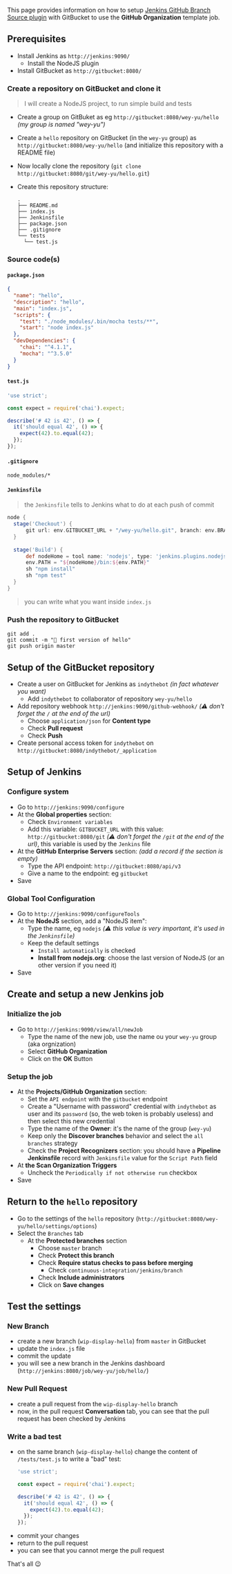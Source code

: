 This page provides information on how to setup [Jenkins GitHub Branch Source plugin](https://wiki.jenkins.io/display/JENKINS/GitHub+Branch+Source+Plugin) with GitBucket to use the **GitHub Organization** template job.

## Prerequisites

  - Install Jenkins as `http://jenkins:9090/`
    - Install the NodeJS plugin
  - Install GitBucket as `http://gitbucket:8080/`

### Create a repository on GitBucket and clone it

> I will create a NodeJS project, to run simple build and tests

- Create a group on GitBuket as eg `http://gitbucket:8080/wey-yu/hello` *(my group is named "wey-yu")*
- Create a `hello` repository on GitBucket (in the `wey-yu` group) as `http://gitbucket:8080/wey-yu/hello` (and initialize this repository with a README file)
- Now locally clone the repository (`git clone http://gitbucket:8080/git/wey-yu/hello.git`)
- Create this repository structure:

  ```
  .
  ├── README.md
  ├── index.js
  ├── Jenkinsfile
  ├── package.json
  ├── .gitignore
  └── tests
    └── test.js
  ```
### Source code(s)

#### `package.json`

```json
{
  "name": "hello",
  "description": "hello",
  "main": "index.js",
  "scripts": {
    "test": "./node_modules/.bin/mocha tests/**",
    "start": "node index.js"  
  },
  "devDependencies": {
    "chai": "^4.1.1",
    "mocha": "^3.5.0"
  }
}
```

#### `test.js`

```javascript
'use strict';

const expect = require('chai').expect;

describe('# 42 is 42', () => {
  it('should equal 42', () => {
    expect(42).to.equal(42);
  });
});
```

#### `.gitignore`

```
node_modules/*
```

#### `Jenkinsfile`

> the `Jenkinsfile` tells to Jenkins what to do at each push of commit

```groovy
node {
  stage('Checkout') {
      git url: env.GITBUCKET_URL + "/wey-yu/hello.git", branch: env.BRANCH_NAME
  }
 
  stage('Build') {
      def nodeHome = tool name: 'nodejs', type: 'jenkins.plugins.nodejs.tools.NodeJSInstallation'
      env.PATH = "${nodeHome}/bin:${env.PATH}"
      sh "npm install"
      sh "npm test"  
  }
}
```

> you can write what you want inside `index.js`

### Push the repository to GitBucket

```shell
git add .
git commit -m "🚀 first version of hello"
git push origin master
```

## Setup of the GitBucket repository

- Create a user on GitBucket for Jenkins as `indythebot` *(in fact whatever you want)*
  - Add `indythebot` to collaborator of repository `wey-yu/hello`
- Add repository webhook `http://jenkins:9090/github-webhook/` *(⚠️ don't forget the `/` at the end of the url)*
  - Choose `application/json` for **Content type**
  - Check **Pull request**
  - Check **Push**
- Create personal access token for `indythebot` on `http://gitbucket:8080/indythebot/_application`

## Setup of Jenkins

### Configure system

- Go to `http://jenkins:9090/configure`
- At the **Global properties** section:
  - Check `Environment variables`
  - Add this variable: `GITBUCKET_URL` with this value: `http://gitbucket:8080/git` *(⚠️ don't forget the `/git` at the end of the url)*, this variable is used by the `Jenkins` file
- At the **GitHub Enterprise Servers** section: *(add a record if the section is empty)*
  - Type the API endpoint: `http://gitbucket:8080/api/v3`
  - Give a name to the endpoint: eg `gitbucket`
- Save

### Global Tool Configuration

- Go to `http://jenkins:9090/configureTools`
- At the **NodeJS** section, add a "NodeJS item": 
  - Type the name, eg `nodejs` *(⚠️ this value is very important, it's used in the `Jenkinsfile`)*
  - Keep the default settings
    - `Install automatically` is checked
    - **Install from nodejs.org**: choose the last version of NodeJS (or an other version if you need it)
- Save

## Create and setup a new Jenkins job

### Initialize the job

- Go to `http://jenkins:9090/view/all/newJob`
  - Type the name of the new job, use the name ou your `wey-yu` group (aka orgnization)
  - Select **GitHub Organization**
  - Click on the **OK** Button

### Setup the job

- At the **Projects/GitHub Organization** section:
  - Set the `API endpoint` with the `gitbucket` endpoint
  - Create a "Username with password" credential with `indythebot` as user and its `password` (so, the web token is probably useless) and then select this new credential
  - Type the name of the **Owner**: it's the name of the group (`wey-yu`)
  - Keep only the **Discover branches** behavior and select the `all branches` strategy
  - Check the **Project Recognizers** section: you should have a **Pipeline Jenkinsfile** record with `Jenkinsfile` value for the `Script Path` field
- At **the Scan Organization Triggers**
  - Uncheck the `Periodically if not otherwise run` checkbox
- Save

## Return to the `hello` repository

- Go to the settings of the `hello` repository (`http://gitbucket:8080/wey-yu/hello/settings/options`)
- Select the `Branches` tab
  - At the **Protected branches** section
    - Choose `master` branch
    - Check **Protect this branch**
    - Check **Require status checks to pass before merging**
      - Check `continuous-integration/jenkins/branch` 
    - Check **Include administrators**
    - Click on **Save changes**

## Test the settings

### New Branch

- create a new branch (`wip-display-hello`) from `master` in GitBucket
- update the `index.js` file
- commit the update
- you will see a new branch in the Jenkins dashboard (`http://jenkins:8080/job/wey-yu/job/hello/`)

### New Pull Request

- create a pull request from the `wip-display-hello` branch
- now, in the pull request **Conversation** tab, you can see that the pull request has been checked by Jenkins

### Write a bad test

- on the same branch (`wip-display-hello`) change the content of `/tests/test.js` to write a "bad" test:
  ```javascript
  'use strict';

  const expect = require('chai').expect;

  describe('# 42 is 42', () => {
    it('should equal 42', () => {
      expect(42).to.equal(42);
    });
  });
  ```
- commit your changes
- return to the pull request
- you can see that you cannot merge the pull request

That's all 😉